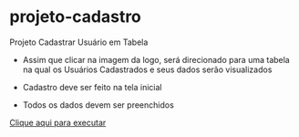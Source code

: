 # projeto-cadastro
 Projeto Cadastrar Usuário em Tabela 

 - Assim que clicar na imagem da logo, será direcionado para uma tabela na qual os Usuários Cadastrados e seus dados serão visualizados

 - Cadastro deve ser feito na tela inicial
 - Todos os dados devem ser preenchidos

 <a href="indexc.html" target = "_blank">Clique aqui para executar</a>

